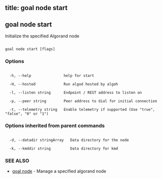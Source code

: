 title: goal node start
---
## goal node start



Initialize the specified Algorand node



```

goal node start [flags]

```



### Options



```

  -h, --help               help for start

  -H, --hosted             Run algod hosted by algoh

  -l, --listen string      Endpoint / REST address to listen on

  -p, --peer string        Peer address to dial for initial connection

  -t, --telemetry string   Enable telemetry if supported (Use "true", "false", "0" or "1")

```



### Options inherited from parent commands



```

  -d, --datadir stringArray   Data directory for the node

  -k, --kmddir string         Data directory for kmd

```



### SEE ALSO



* [goal node](../../node/node/)	 - Manage a specified algorand node



